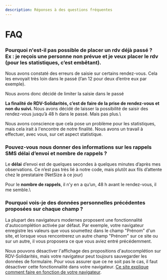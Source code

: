 ```yaml
---
description: Réponses à des questions fréquentes
---
```


# FAQ

### Pourquoi n'est-il pas possible de placer un rdv déjà passé ? Ex : je reçois une personne non prévue et je veux placer le rdv (pour les statistiques, c’est embêtant). 

Nous avons constaté des erreurs de saisie sur certains rendez-vous. Cela les envoyait très loin dans le passé (l’an 12 pour deux d’entre eux par exemple).

Nous avons donc décidé de limiter la saisie dans le passé

**La finalité de RDV-Solidarités, c’est de faire de la prise de rendez-vous et non du suivi.** Nous avons décidé de laisser la possibilité de saisir des rendez-vous jusqu’à 48 h dans le passé. Mais pas plus.\


Nous avons conscience que cela pose un problème pour les statistiques, mais cela irait à l'encontre de notre finalité. Nous avons un travail à effectuer, avec vous, sur cet aspect statistique.

### Pouvez-vous nous donner des informations sur les rappels SMS délai d’envoi et nombre de rappels ?

Le **délai** d’envoi est de quelques secondes à quelques minutes d’après mes observations. Ce n’est pas très lié à notre code, mais plutôt aux fils d’attente chez le prestataire (NetSize à ce jour)

Pour le **nombre de rappels**, il n’y en a qu’un, 48 h avant le rendez-vous, il me semble.\


### Pourquoi vois-je des données personnelles précédentes proposées sur chaque champ ?

La plupart des navigateurs modernes proposent une fonctionnalité d'autocomplétion activée par défaut. Par exemple, votre navigateur enregistre les valeurs que vous soumettez dans le champ "Prénom" d'un site, et lorsque vous rencontrerez un autre champ "Prénom" sur ce site ou sur un autre, il vous proposera ce que vous aviez entré précédemment.

Nous pouvons désactiver l'affichage des propositions d'autocomplétion sur RDV-Solidarités, mais votre navigateur peut toujours sauvegarder les données de formulaire. Pour vous assurer que ce ne soit pas le cas, il faut désactiver cette fonctionnalité dans votre navigateur. [Ce site explique comment faire en fonction de votre navigateur](https://fr.joecomp.com/why-should-you-disable-browser-autofill).&#x20;
